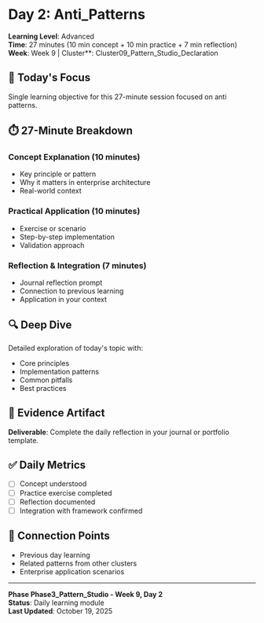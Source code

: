 # Day 2: Anti_Patterns

**Learning Level**: Advanced  
**Time**: 27 minutes (10 min concept + 10 min practice + 7 min reflection)  
**Week**: Week 9 | Cluster**: Cluster09_Pattern_Studio_Declaration

## 🎯 Today's Focus

Single learning objective for this 27-minute session focused on anti patterns.

## ⏱️ 27-Minute Breakdown

### Concept Explanation (10 minutes)
- Key principle or pattern
- Why it matters in enterprise architecture
- Real-world context

### Practical Application (10 minutes)
- Exercise or scenario
- Step-by-step implementation
- Validation approach

### Reflection & Integration (7 minutes)
- Journal reflection prompt
- Connection to previous learning
- Application in your context

## 🔍 Deep Dive

Detailed exploration of today's topic with:
- Core principles
- Implementation patterns
- Common pitfalls
- Best practices

## 💼 Evidence Artifact

**Deliverable**: Complete the daily reflection in your journal or portfolio template.

## ✅ Daily Metrics

- [ ] Concept understood
- [ ] Practice exercise completed
- [ ] Reflection documented
- [ ] Integration with framework confirmed

## 🔗 Connection Points

- Previous day learning
- Related patterns from other clusters
- Enterprise application scenarios

---

**Phase Phase3_Pattern_Studio - Week 9, Day 2**  
**Status**: Daily learning module  
**Last Updated**: October 19, 2025
